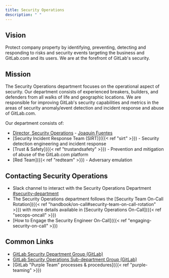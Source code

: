 ```yaml
---
title: Security Operations
description: " "
---
```


## Vision

Protect company property by identifying, preventing, detecting and responding to risks and security events targeting the business and GitLab.com and its users. We are at the forefront of GitLab's security.

## Mission

The Security Operations department focuses on the operational aspect of security. Our department consists of experienced breakers, builders, and defenders from all walks of life and geographic locations. We are responsible for improving GitLab's security capabilities and metrics in the areas of security anomaly/event detection and incident response and abuse of GitLab.com.

Our department consists of:

 - [Director, Security Operations](security-leadership/#director-security-operations) - [Joaquin Fuentes](https://gitlab.com/jfuentes2)
 - [Security Incident Response Team (SIRT)]({{< ref "sirt" >}}) - Security detection engineering and incident response
 - [Trust & Safety]({{< ref "trustandsafety" >}}) - Prevention and mitigation of abuse of the GitLab.com platform
 - [Red Team]({{< ref "redteam" >}}) - Adversary emulation


## Contacting Security Operations

- Slack channel to interact with the Security Operations Department [#security-department](https://gitlab.slack.com/archives/CM74JMLTU)
- The Security Operations department follows the [Security Team On-Call Rotation]({{< ref "handbook/on-call#security-team-on-call-rotation" >}}) with more details available in [Security Operations On-Call]({{< ref "secops-oncall" >}})
- [How to Engage the Security Engineer On-Call]({{< ref "engaging-security-on-call" >}})

## Common Links

- [GitLab Security Department Group (GitLab)](https://gitlab.com/gitlab-com/gl-security)
- [GitLab Security Operations Sub-department Group (GitLab)](https://gitlab.com/gitlab-com/gl-security/security-operations)
- [GitLab "Purple Team" processes & procedures]({{< ref "purple-teaming" >}})
